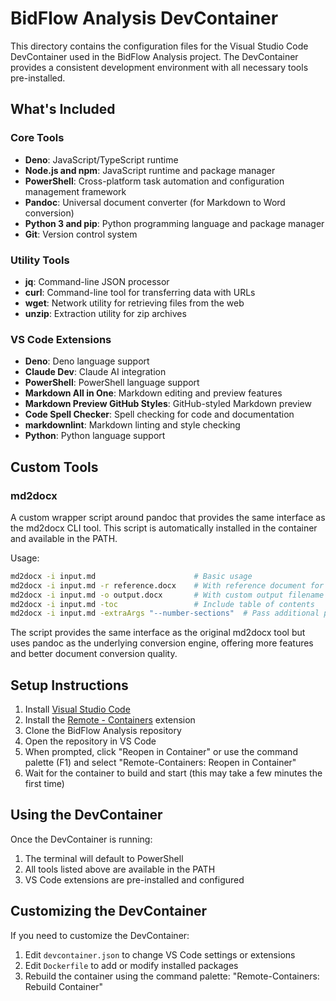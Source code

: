 # BidFlow Analysis DevContainer

This directory contains the configuration files for the Visual Studio Code DevContainer used in the BidFlow Analysis project. The DevContainer provides a consistent development environment with all necessary tools pre-installed.

## What's Included

### Core Tools
- **Deno**: JavaScript/TypeScript runtime
- **Node.js and npm**: JavaScript runtime and package manager
- **PowerShell**: Cross-platform task automation and configuration management framework
- **Pandoc**: Universal document converter (for Markdown to Word conversion)
- **Python 3 and pip**: Python programming language and package manager
- **Git**: Version control system

### Utility Tools
- **jq**: Command-line JSON processor
- **curl**: Command-line tool for transferring data with URLs
- **wget**: Network utility for retrieving files from the web
- **unzip**: Extraction utility for zip archives

### VS Code Extensions
- **Deno**: Deno language support
- **Claude Dev**: Claude AI integration
- **PowerShell**: PowerShell language support
- **Markdown All in One**: Markdown editing and preview features
- **Markdown Preview GitHub Styles**: GitHub-styled Markdown preview
- **Code Spell Checker**: Spell checking for code and documentation
- **markdownlint**: Markdown linting and style checking
- **Python**: Python language support

## Custom Tools

### md2docx
A custom wrapper script around pandoc that provides the same interface as the md2docx CLI tool. This script is automatically installed in the container and available in the PATH.

Usage:
```bash
md2docx -i input.md                      # Basic usage
md2docx -i input.md -r reference.docx    # With reference document for styling
md2docx -i input.md -o output.docx       # With custom output filename
md2docx -i input.md -toc                 # Include table of contents
md2docx -i input.md -extraArgs "--number-sections"  # Pass additional pandoc arguments
```

The script provides the same interface as the original md2docx tool but uses pandoc as the underlying conversion engine, offering more features and better document conversion quality.

## Setup Instructions

1. Install [Visual Studio Code](https://code.visualstudio.com/)
2. Install the [Remote - Containers](https://marketplace.visualstudio.com/items?itemName=ms-vscode-remote.remote-containers) extension
3. Clone the BidFlow Analysis repository
4. Open the repository in VS Code
5. When prompted, click "Reopen in Container" or use the command palette (F1) and select "Remote-Containers: Reopen in Container"
6. Wait for the container to build and start (this may take a few minutes the first time)

## Using the DevContainer

Once the DevContainer is running:

1. The terminal will default to PowerShell
2. All tools listed above are available in the PATH
3. VS Code extensions are pre-installed and configured

## Customizing the DevContainer

If you need to customize the DevContainer:

1. Edit `devcontainer.json` to change VS Code settings or extensions
2. Edit `Dockerfile` to add or modify installed packages
3. Rebuild the container using the command palette: "Remote-Containers: Rebuild Container"
